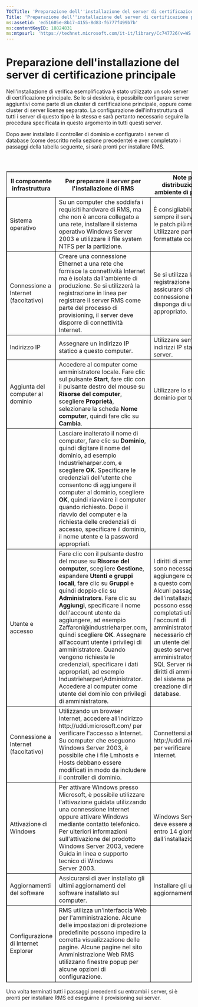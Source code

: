 ```yaml
---
TOCTitle: 'Preparazione dell''installazione del server di certificazione principale'
Title: 'Preparazione dell''installazione del server di certificazione principale'
ms:assetid: 'ed51605e-8b17-4155-8d83-f6777f499b7b'
ms:contentKeyID: 18824831
ms:mtpsurl: 'https://technet.microsoft.com/it-it/library/Cc747726(v=WS.10)'
---
```


Preparazione dell'installazione del server di certificazione principale
=======================================================================

Nell'installazione di verifica esemplificativa è stato utilizzato un solo server di certificazione principale. Se lo si desidera, è possibile configurare server aggiuntivi come parte di un cluster di certificazione principale, oppure come cluster di server licenze separato. La configurazione dell'infrastruttura di tutti i server di questo tipo è la stessa e sarà pertanto necessario seguire la procedura specificata in questo argomento in tutti questi server.

Dopo aver installato il controller di dominio e configurato i server di database (come descritto nella sezione precedente) e aver completato i passaggi della tabella seguente, si sarà pronti per installare RMS.

###  

 
<table style="border:1px solid black;">
<colgroup>
<col width="33%" />
<col width="33%" />
<col width="33%" />
</colgroup>
<thead>
<tr class="header">
<th>Il componente infrastruttura</th>
<th>Per preparare il server per l'installazione di RMS</th>
<th>Note per la distribuzione in un ambiente di produzione</th>
</tr>
</thead>
<tbody>
<tr class="odd">
<td style="border:1px solid black;">Sistema operativo</td>
<td style="border:1px solid black;">Su un computer che soddisfa i requisiti hardware di RMS, ma che non è ancora collegato a una rete, installare il sistema operativo Windows Server 2003 e utilizzare il file system NTFS per la partizione.</td>
<td style="border:1px solid black;">È consigliabile installare sempre il service pack e le patch più recenti. Utilizzare partizioni formattate con NTFS.</td>
</tr>
<tr class="even">
<td style="border:1px solid black;">Connessione a Internet
(facoltativo)</td>
<td style="border:1px solid black;">Creare una connessione Ethernet a una rete che fornisce la connettività Internet ma è isolata dall'ambiente di produzione. Se si utilizzerà la registrazione in linea per registrare il server RMS come parte del processo di provisioning, il server deve disporre di connettività Internet.</td>
<td style="border:1px solid black;">Se si utilizza la registrazione in linea, assicurarsi che la connessione Internet disponga di un firewall appropriato.</td>
</tr>
<tr class="odd">
<td style="border:1px solid black;">Indirizzo IP</td>
<td style="border:1px solid black;">Assegnare un indirizzo IP statico a questo computer.</td>
<td style="border:1px solid black;">Utilizzare sempre indirizzi IP statici per i server.</td>
</tr>
<tr class="even">
<td style="border:1px solid black;">Aggiunta del computer al dominio</td>
<td style="border:1px solid black;">Accedere al computer come amministratore locale. Fare clic sul pulsante <strong>Start</strong>, fare clic con il pulsante destro del mouse su <strong>Risorse del computer</strong>, scegliere <strong>Proprietà</strong>, selezionare la scheda <strong>Nome computer</strong>, quindi fare clic su <strong>Cambia</strong>.</td>
<td style="border:1px solid black;">Utilizzare lo stesso dominio per tutti i server.</td>
</tr>
<tr class="odd">
<td style="border:1px solid black;"> </td>
<td style="border:1px solid black;">Lasciare inalterato il nome di computer, fare clic su <strong>Dominio</strong>, quindi digitare il nome del dominio, ad esempio Industrieharper.com, e scegliere <strong>OK</strong>. Specificare le credenziali dell'utente che consentono di aggiungere il computer al dominio, scegliere <strong>OK</strong>, quindi riavviare il computer quando richiesto. Dopo il riavvio del computer e la richiesta delle credenziali di accesso, specificare il dominio, il nome utente e la password appropriati.</td>
<td style="border:1px solid black;"> </td>
</tr>
<tr class="even">
<td style="border:1px solid black;">Utente e accesso</td>
<td style="border:1px solid black;">Fare clic con il pulsante destro del mouse su <strong>Risorse del computer</strong>, scegliere <strong>Gestione</strong>, espandere <strong>Utenti e gruppi locali</strong>, fare clic su <strong>Gruppi</strong> e quindi doppio clic su <strong>Administrators</strong>.
Fare clic su <strong>Aggiungi</strong>, specificare il nome dell'account utente da aggiungere, ad esempio Zaffaroni@industrieharper.com, quindi scegliere <strong>OK</strong>. Assegnare all'account utente i privilegi di amministratore. Quando vengono richieste le credenziali, specificare i dati appropriati, ad esempio Industrieharper\Administrator.
Accedere al computer come utente del dominio con privilegi di amministratore.</td>
<td style="border:1px solid black;">I diritti di amministratore sono necessari per aggiungere componenti a questo computer. Alcuni passaggi dell'installazione non possono essere completati utilizzando l'account di amministratore locale. È necessario che almeno un utente del dominio in questo server sia un amministratore. Inoltre, SQL Server richiede i diritti di amministratore del sistema per la creazione di nuovi database.</td>
</tr>
<tr class="odd">
<td style="border:1px solid black;">Connessione a Internet
(facoltativo)</td>
<td style="border:1px solid black;">Utilizzando un browser Internet, accedere all'indirizzo http://uddi.microsoft.com/ per verificare l'accesso a Internet. Su computer che eseguono Windows Server 2003, è possibile che i file Lmhosts e Hosts debbano essere modificati in modo da includere il controller di dominio.</td>
<td style="border:1px solid black;">Connettersi al sito http://uddi.microsoft.com per verificare l'accesso a Internet.</td>
</tr>
<tr class="even">
<td style="border:1px solid black;">Attivazione di Windows</td>
<td style="border:1px solid black;">Per attivare Windows presso Microsoft, è possibile utilizzare l'attivazione guidata utilizzando una connessione Internet oppure attivare Windows mediante contatto telefonico. Per ulteriori informazioni sull'attivazione del prodotto Windows Server 2003, vedere Guida in linea e supporto tecnico di Windows Server 2003.</td>
<td style="border:1px solid black;">Windows Server 2003 deve essere attivato entro 14 giorni dall'installazione.</td>
</tr>
<tr class="odd">
<td style="border:1px solid black;">Aggiornamenti del software</td>
<td style="border:1px solid black;">Assicurarsi di aver installato gli ultimi aggiornamenti del software installato sul computer.</td>
<td style="border:1px solid black;">Installare gli ultimi aggiornamenti software.</td>
</tr>
<tr class="even">
<td style="border:1px solid black;">Configurazione di Internet Explorer</td>
<td style="border:1px solid black;">RMS utilizza un'interfaccia Web per l'amministrazione. Alcune delle impostazioni di protezione predefinite possono impedire la corretta visualizzazione delle pagine. Alcune pagine nel sito Amministrazione Web RMS utilizzano finestre popup per alcune opzioni di configurazione.</td>
<td style="border:1px solid black;"> </td>
</tr>
</tbody>
</table>
  
Una volta terminati tutti i passaggi precedenti su entrambi i server, si è pronti per installare RMS ed eseguirne il provisioning sui server.
